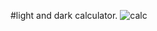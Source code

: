 #light and dark calculator.
![calc](https://github.com/jsmintmlsina/calculator/assets/148706832/68091e2b-d06d-4dd6-9ef5-1be05684dfca)
